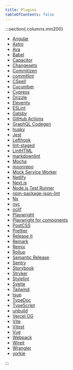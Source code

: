 ```yaml
---
title: Plugins
tableOfContents: false
---
```


:::section{.columns.min200}

- [Angular][1]
- [Astro][2]
- [Ava][3]
- [Babel][4]
- [Capacitor][5]
- [Changesets][6]
- [Commitizen][7]
- [commitlint][8]
- [CSpell][9]
- [Cucumber][10]
- [Cypress][11]
- [Drizzle][12]
- [Eleventy][13]
- [ESLint][14]
- [Gatsby][15]
- [GitHub Actions][16]
- [GraphQL Codegen][17]
- [husky][18]
- [Jest][19]
- [Lefthook][20]
- [lint-staged][21]
- [LintHTML][22]
- [markdownlint][23]
- [Mocha][24]
- [moonrepo][25]
- [Mock Service Worker][26]
- [Netlify][27]
- [Next.js][28]
- [Node.js Test Runner][29]
- [npm-package-json-lint][30]
- [Nx][31]
- [nyc][32]
- [oclif][33]
- [Playwright][34]
- [Playwright for components][35]
- [PostCSS][36]
- [Prettier][37]
- [Release It][38]
- [Remark][39]
- [Remix][40]
- [Rollup][41]
- [Semantic Release][42]
- [Sentry][43]
- [Storybook][44]
- [Stryker][45]
- [Stylelint][46]
- [Svelte][47]
- [Tailwind][48]
- [tsup][49]
- [TypeDoc][50]
- [TypeScript][51]
- [unbuild][52]
- [Vercel OG][53]
- [Vite][54]
- [Vitest][55]
- [Vue][56]
- [Webpack][57]
- [Wireit][58]
- [Wrangler][59]
- [yorkie][60]

:::

[1]: /reference/plugins/angular 'Angular'
[2]: /reference/plugins/astro 'Astro'
[3]: /reference/plugins/ava 'Ava'
[4]: /reference/plugins/babel 'Babel'
[5]: /reference/plugins/capacitor 'Capacitor'
[6]: /reference/plugins/changesets 'Changesets'
[7]: /reference/plugins/commitizen 'Commitizen'
[8]: /reference/plugins/commitlint 'commitlint'
[9]: /reference/plugins/cspell 'CSpell'
[10]: /reference/plugins/cucumber 'Cucumber'
[11]: /reference/plugins/cypress 'Cypress'
[12]: /reference/plugins/drizzle 'Drizzle'
[13]: /reference/plugins/eleventy 'Eleventy'
[14]: /reference/plugins/eslint 'ESLint'
[15]: /reference/plugins/gatsby 'Gatsby'
[16]: /reference/plugins/github-actions 'GitHub Actions'
[17]: /reference/plugins/graphql-codegen 'GraphQL Codegen'
[18]: /reference/plugins/husky 'husky'
[19]: /reference/plugins/jest 'Jest'
[20]: /reference/plugins/lefthook 'Lefthook'
[21]: /reference/plugins/lint-staged 'lint-staged'
[22]: /reference/plugins/linthtml 'LintHTML'
[23]: /reference/plugins/markdownlint 'markdownlint'
[24]: /reference/plugins/mocha 'Mocha'
[25]: /reference/plugins/moonrepo 'moonrepo'
[26]: /reference/plugins/msw 'Mock Service Worker'
[27]: /reference/plugins/netlify 'Netlify'
[28]: /reference/plugins/next 'Next.js'
[29]: /reference/plugins/node-test-runner 'Node.js Test Runner'
[30]: /reference/plugins/npm-package-json-lint 'npm-package-json-lint'
[31]: /reference/plugins/nx 'Nx'
[32]: /reference/plugins/nyc 'nyc'
[33]: /reference/plugins/oclif 'oclif'
[34]: /reference/plugins/playwright 'Playwright'
[35]: /reference/plugins/playwright-ct 'Playwright for components'
[36]: /reference/plugins/postcss 'PostCSS'
[37]: /reference/plugins/prettier 'Prettier'
[38]: /reference/plugins/release-it 'Release It'
[39]: /reference/plugins/remark 'Remark'
[40]: /reference/plugins/remix 'Remix'
[41]: /reference/plugins/rollup 'Rollup'
[42]: /reference/plugins/semantic-release 'Semantic Release'
[43]: /reference/plugins/sentry 'Sentry'
[44]: /reference/plugins/storybook 'Storybook'
[45]: /reference/plugins/stryker 'Stryker'
[46]: /reference/plugins/stylelint 'Stylelint'
[47]: /reference/plugins/svelte 'Svelte'
[48]: /reference/plugins/tailwind 'Tailwind'
[49]: /reference/plugins/tsup 'tsup'
[50]: /reference/plugins/typedoc 'TypeDoc'
[51]: /reference/plugins/typescript 'TypeScript'
[52]: /reference/plugins/unbuild 'unbuild'
[53]: /reference/plugins/vercel-og 'Vercel OG'
[54]: /reference/plugins/vite 'Vite'
[55]: /reference/plugins/vitest 'Vitest'
[56]: /reference/plugins/vue 'Vue'
[57]: /reference/plugins/webpack 'Webpack'
[58]: /reference/plugins/wireit 'Wireit'
[59]: /reference/plugins/wrangler 'Wrangler'
[60]: /reference/plugins/yorkie 'yorkie'
